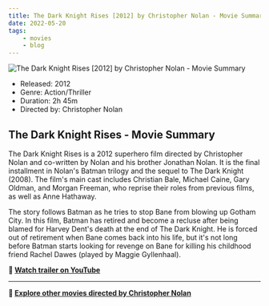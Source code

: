 ```yaml
---
title: The Dark Knight Rises [2012] by Christopher Nolan - Movie Summary
date: 2022-05-20
tags:
    - movies
    - blog
---
```


![The Dark Knight Rises [2012] by Christopher Nolan - Movie Summary](&#x2F;images&#x2F;movie-the-dark-knight-rises.jpg)

- Released: 2012
- Genre: Action&#x2F;Thriller
- Duration: 2h 45m
- Directed by: Christopher Nolan

## The Dark Knight Rises - Movie Summary

The Dark Knight Rises is a 2012 superhero film directed by Christopher Nolan and co-written by Nolan and his brother Jonathan Nolan. It is the final installment in Nolan&#39;s Batman trilogy and the sequel to The Dark Knight (2008). The film&#39;s main cast includes Christian Bale, Michael Caine, Gary Oldman, and Morgan Freeman, who reprise their roles from previous films, as well as Anne Hathaway.

The story follows Batman as he tries to stop Bane from blowing up Gotham City. In this film, Batman has retired and become a recluse after being blamed for Harvey Dent&#39;s death at the end of The Dark Knight. He is forced out of retirement when Bane comes back into his life, but it&#39;s not long before Batman starts looking for revenge on Bane for killing his childhood friend Rachel Dawes (played by Maggie Gyllenhaal).

**🎥 [Watch trailer on YouTube](https:&#x2F;&#x2F;www.youtube.com&#x2F;watch?v&#x3D;g8evyE9TuYk)**

---

**🍿 [Explore other movies directed by Christopher Nolan](/)**